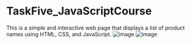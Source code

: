 # TaskFive_JavaScriptCourse
This is a simple and interactive web page that displays a list of product names using HTML, CSS, and JavaScript.
![image](https://github.com/user-attachments/assets/9cc5f306-b6c0-444a-ac1f-9270a4fc6568)
![image](https://github.com/user-attachments/assets/54115589-e734-424e-a348-4324d0dce3bf)
